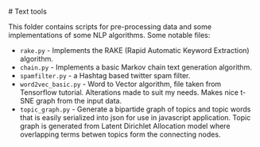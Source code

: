
# Text tools

This folder contains scripts for pre-processing data and some implementations of some NLP algorithms. Some notable files:

* `rake.py` - Implements the RAKE (Rapid Automatic Keyword Extraction) algorithm.
* `chain.py` - Implements a basic Markov chain text generation algorithm.
* `spamfilter.py` - a Hashtag based twitter spam filter.
* `word2vec_basic.py` - Word to Vector algorithm, file taken from Tensorflow tutorial. Alterations made to suit my needs. Makes nice t-SNE graph from the input data.
* `topic_graph.py` - Generate a bipartide graph of topics and topic words that is easily serialized into json for use in javascript application. Topic graph is generated from Latent Dirichlet Allocation model where overlapping terms betwen topics form the connecting nodes.
